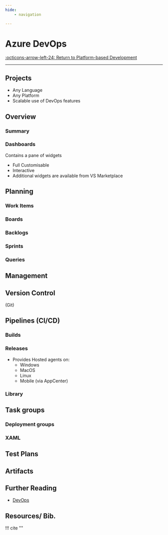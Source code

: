 ```yaml
---
hide:
    - navigation

---
```


# Azure DevOps

[:octicons-arrow-left-24: Return to Platform-based Development](/Knowledge-Notebook/Platform-Development/)

---

## Projects

- Any Language
- Any Platform
- Scalable use of DevOps features

## Overview

### Summary

### Dashboards

Contains a pane of widgets

- Full Customisable
- Interactive
- Additional widgets are available from VS Marketplace

## Planning

### Work Items

### Boards

### Backlogs

### Sprints

### Queries

## Management

## Version Control

(Git)

## Pipelines (CI/CD)

### Builds

### Releases

- Provides Hosted agents on:
  - Windows
  - MacOS
  - Linux
  - Mobile (via AppCenter)


### Library

## Task groups

### Deployment groups

### XAML

## Test Plans

## Artifacts

## Further Reading

- [DevOps](/Knowledge-Notebook/Software-Engineering/More-In-Depth/DevOps)

## Resources/ Bib.

!!! cite ""
